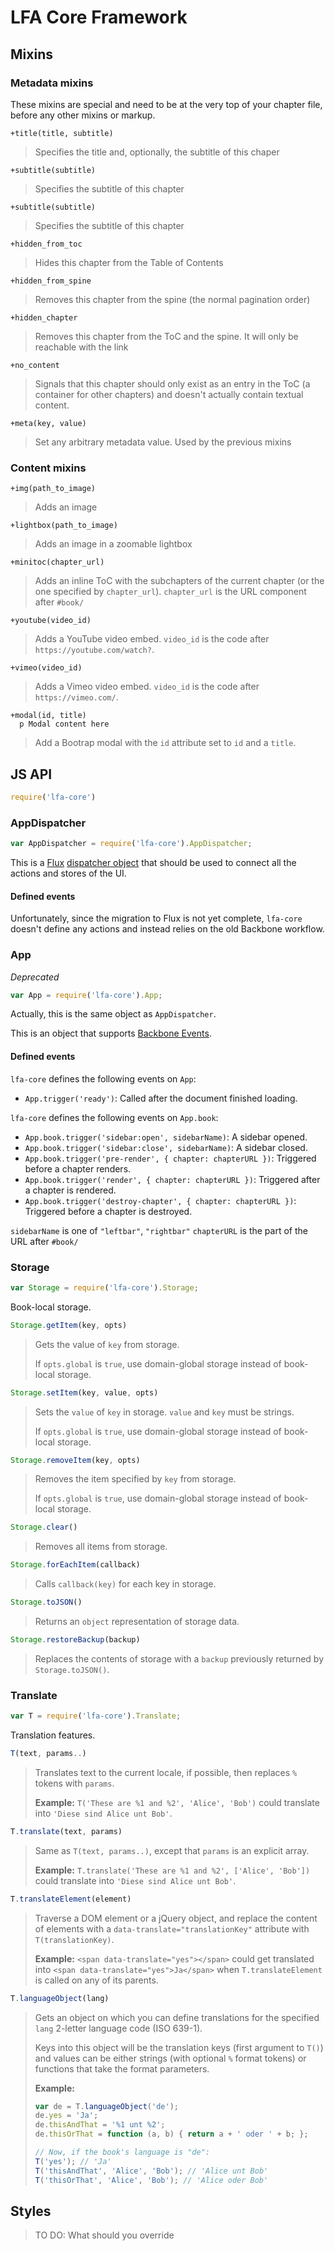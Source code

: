 LFA Core Framework
==================

Mixins
------

### Metadata mixins

These mixins are special and need to be at the very top of your chapter file, before any other mixins or markup.

```jade
+title(title, subtitle)
```

> Specifies the title and, optionally, the subtitle of this chaper

```jade
+subtitle(subtitle)
```

> Specifies the subtitle of this chapter

```jade
+subtitle(subtitle)
```

> Specifies the subtitle of this chapter

```jade
+hidden_from_toc
```

> Hides this chapter from the Table of Contents

```jade
+hidden_from_spine
```

> Removes this chapter from the spine (the normal pagination order)

```jade
+hidden_chapter
```

> Removes this chapter from the ToC and the spine. It will only be reachable with the link

```jade
+no_content
```

> Signals that this chapter should only exist as an entry in the ToC (a container for other chapters) and doesn't actually contain textual content.

```jade
+meta(key, value)
```

> Set any arbitrary metadata value. Used by the previous mixins

### Content mixins

```jade
+img(path_to_image)
```
> Adds an image

```jade
+lightbox(path_to_image)
```
> Adds an image in a zoomable lightbox

```jade
+minitoc(chapter_url)
```
> Adds an inline ToC with the subchapters of the current chapter (or the one specified by `chapter_url`). `chapter_url` is the URL component after `#book/`

```jade
+youtube(video_id)
```
> Adds a YouTube video embed. `video_id` is the code after `https://youtube.com/watch?`.

```jade
+vimeo(video_id)
```
> Adds a Vimeo video embed. `video_id` is the code after `https://vimeo.com/`.

```jade
+modal(id, title)
  p Modal content here
```
> Add a Bootrap modal with the `id` attribute set to `id` and a `title`.

JS API
------
```js
require('lfa-core')
```

### AppDispatcher
```js
var AppDispatcher = require('lfa-core').AppDispatcher;
```

This is a [Flux](http://facebook.github.io/flux) [dispatcher object](http://facebook.github.io/flux/docs/dispatcher.html#content) that should be used to connect all the actions and stores of the UI.

#### Defined events

Unfortunately, since the migration to Flux is not yet complete, `lfa-core` doesn't define any actions and instead relies on the old Backbone workflow.

### App
*Deprecated*
```js
var App = require('lfa-core').App;
```
Actually, this is the same object as `AppDispatcher`.

This is an object that supports [Backbone Events](http://backbonejs.org/#Events).

#### Defined events

`lfa-core` defines the following events on `App`:

* `App.trigger('ready')`: Called after the document finished loading.

`lfa-core` defines the following events on `App.book`:
 
* `App.book.trigger('sidebar:open', sidebarName)`: A sidebar opened.
* `App.book.trigger('sidebar:close', sidebarName)`: A sidebar closed.
* `App.book.trigger('pre-render', { chapter: chapterURL })`: Triggered before a chapter renders.
* `App.book.trigger('render', { chapter: chapterURL })`: Triggered after a chapter is rendered.
* `App.book.trigger('destroy-chapter', { chapter: chapterURL })`: Triggered before a chapter is destroyed.

`sidebarName` is one of `"leftbar"`, `"rightbar"`
`chapterURL` is the part of the URL after `#book/`

### Storage
```js
var Storage = require('lfa-core').Storage;
```

Book-local storage.

```js
Storage.getItem(key, opts)
```
> Gets the value of `key` from storage.
> 
> If `opts.global` is `true`, use domain-global storage instead of book-local storage.

```js
Storage.setItem(key, value, opts)
```
> Sets the `value` of `key` in storage. `value` and `key` must be strings.
> 
> If `opts.global` is `true`, use domain-global storage instead of book-local storage.

```js
Storage.removeItem(key, opts)
```
> Removes the item specified by `key` from storage.
> 
> If `opts.global` is `true`, use domain-global storage instead of book-local storage.

```js
Storage.clear()
```
> Removes all items from storage.

```js
Storage.forEachItem(callback)
```
> Calls `callback(key)` for each key in storage.

```js
Storage.toJSON()
```
> Returns an `object` representation of storage data.

```js
Storage.restoreBackup(backup)
```
> Replaces the contents of storage with a `backup` previously returned by `Storage.toJSON()`.


### Translate
```js
var T = require('lfa-core').Translate;
```

Translation features.

```js
T(text, params..)
```
> Translates text to the current locale, if possible, then replaces `%` tokens with `params`.
>
> **Example:** `T('These are %1 and %2', 'Alice', 'Bob')` could translate into `'Diese sind Alice unt Bob'`.

```js
T.translate(text, params)
```
> Same as `T(text, params..)`, except that `params` is an explicit array.
>
> **Example:** `T.translate('These are %1 and %2', ['Alice', 'Bob'])` could translate into `'Diese sind Alice unt Bob'`.

```js
T.translateElement(element)
```
> Traverse a DOM element or a jQuery object, and replace the content of elements with a `data-translate="translationKey"` attribute with `T(translationKey)`.
>
> **Example:** `<span data-translate="yes"></span>` could get translated into `<span data-translate="yes">Ja</span>` when `T.translateElement` is called on any of its parents.

```js
T.languageObject(lang)
```
> Gets an object on which you can define translations for the specified `lang` 2-letter language code (ISO 639-1). 
>
> Keys into this object will be the translation keys (first argument to `T()`) and values can be either strings (with optional `%` format tokens) or functions that take the format parameters.
>
> **Example:** 
> ```js
> var de = T.languageObject('de'); 
> de.yes = 'Ja';
> de.thisAndThat = '%1 unt %2';
> de.thisOrThat = function (a, b) { return a + ' oder ' + b; };
>
> // Now, if the book's language is "de":
> T('yes'); // 'Ja'
> T('thisAndThat', 'Alice', 'Bob'); // 'Alice unt Bob'
> T('thisOrThat', 'Alice', 'Bob'); // 'Alice oder Bob'
> ```


Styles
------

> TO DO: What should you override
